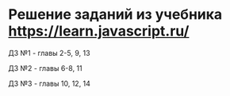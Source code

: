 # Решение заданий из учебника https://learn.javascript.ru/

ДЗ №1 - главы 2-5, 9, 13

ДЗ №2 - главы 6-8, 11

ДЗ №3 - главы 10, 12, 14